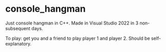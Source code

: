 # console_hangman
Just console hangman in C++. Made in Visual Studio 2022 in 3 non-subsequent days.

To play: get you and a friend to play player 1 and player 2. Should be self-explanatory.
